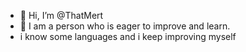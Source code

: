 - 👋 Hi, I’m @ThatMert
- 👀 I am a person who is eager to improve and learn.
-  i know some languages and i keep improving myself


<!---
ThatMert/ThatMert is a ✨ special ✨ repository because its `README.md` (this file) appears on your GitHub profile.
You can click the Preview link to take a look at your changes.
--->
